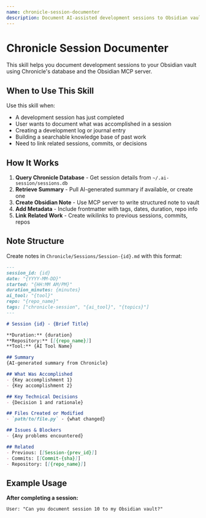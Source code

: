 ```yaml
---
name: chronicle-session-documenter
description: Document AI-assisted development sessions to Obsidian vault using Chronicle's MCP integration. Use when completing a coding session, creating development logs, or maintaining a knowledge base of past work. Automatically creates structured notes with metadata, summaries, and wikilinks to related sessions and commits.
---
```


# Chronicle Session Documenter

This skill helps you document development sessions to your Obsidian vault using Chronicle's database and the Obsidian MCP server.

## When to Use This Skill

Use this skill when:
- A development session has just completed
- User wants to document what was accomplished in a session
- Creating a development log or journal entry
- Building a searchable knowledge base of past work
- Need to link related sessions, commits, or decisions

## How It Works

1. **Query Chronicle Database** - Get session details from `~/.ai-session/sessions.db`
2. **Retrieve Summary** - Pull AI-generated summary if available, or create one
3. **Create Obsidian Note** - Use MCP server to write structured note to vault
4. **Add Metadata** - Include frontmatter with tags, dates, duration, repo info
5. **Link Related Work** - Create wikilinks to previous sessions, commits, repos

## Note Structure

Create notes in `Chronicle/Sessions/Session-{id}.md` with this format:

```markdown
---
session_id: {id}
date: "{YYYY-MM-DD}"
started: "{HH:MM AM/PM}"
duration_minutes: {minutes}
ai_tool: "{tool}"
repo: "{repo_name}"
tags: ["chronicle-session", "{ai_tool}", "{topics}"]
---

# Session {id} - {Brief Title}

**Duration:** {duration}
**Repository:** [[{repo_name}]]
**Tool:** {AI Tool Name}

## Summary
{AI-generated summary from Chronicle}

## What Was Accomplished
- {Key accomplishment 1}
- {Key accomplishment 2}

## Key Technical Decisions
- {Decision 1 and rationale}

## Files Created or Modified
- `path/to/file.py` - {what changed}

## Issues & Blockers
- {Any problems encountered}

## Related
- Previous: [[Session-{prev_id}]]
- Commits: [[Commit-{sha}]]
- Repository: [[{repo_name}]]
```

## Example Usage

**After completing a session:**
```
User: "Can you document session 10 to my Obsidian vault?"